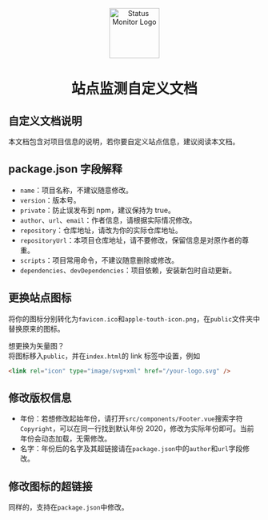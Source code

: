 <p align="center">
  <img src="public/logo.svg" width="100" height="100" alt="Status Monitor Logo">
</p>

<h1 align="center">站点监测自定义文档</h1>

## 自定义文档说明

本文档包含对项目信息的说明，若你要自定义站点信息，建议阅读本文档。

## package.json 字段解释

- `name`：项目名称，不建议随意修改。
- `version`：版本号。
- `private`：防止误发布到 npm，建议保持为 true。
- `author`、`url`、`email`：作者信息，请根据实际情况修改。
- `repository`：仓库地址，请改为你的实际仓库地址。
- `repositoryUrl`：本项目仓库地址，请不要修改，保留信息是对原作者的尊重。
- `scripts`：项目常用命令，不建议随意删除或修改。
- `dependencies`、`devDependencies`：项目依赖，安装新包时自动更新。
 
 ## 更换站点图标

将你的图标分别转化为`favicon.ico`和`apple-touth-icon.png`，在`public`文件夹中替换原来的图标。

想更换为矢量图？  
将图标移入`public`，并在`index.html`的 link 标签中设置，例如
```html
<link rel="icon" type="image/svg+xml" href="/your-logo.svg" />
```

## 修改版权信息

- 年份：若想修改起始年份，请打开`src/components/Footer.vue`搜索字符`Copyright`，可以在同一行找到默认年份 2020，修改为实际年份即可。当前年份会动态加载，无需修改。
- 名字：年份后的名字及其超链接请在`package.json`中的`author`和`url`字段修改。

## 修改图标的超链接

同样的，支持在`package.json`中修改。